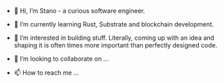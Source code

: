 - 👋 Hi, I’m Stano - a curious software engineer.

- 🌱 I’m currently learning Rust, Substrate and blockchain development.

- 👀 I’m interested in building stuff. Literally, coming up with an idea and shaping it is often times more important than perfectly designed code.
- 💞️ I’m looking to collaborate on ...
- 📫 How to reach me ...

<!---
notstano/notstano is a ✨ special ✨ repository because its `README.md` (this file) appears on your GitHub profile.
You can click the Preview link to take a look at your changes.
--->
